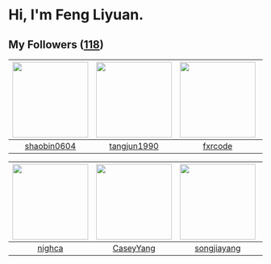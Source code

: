 # Hi, I'm Feng Liyuan.

## My Followers ([118](https://github.com/SunRunAway?tab=followers))

| <img src="https://avatars.githubusercontent.com/u/10383?v=4" width="150" height="150" /> | <img src="https://avatars.githubusercontent.com/u/7368838?v=4" width="150" height="150" /> | <img src="https://avatars.githubusercontent.com/u/13307594?v=4" width="150" height="150" /> | <img src="https://avatars.githubusercontent.com/u/24450527?v=4" width="150" height="150" /> |
| :--------------------------------------------------------------------------------------: | :----------------------------------------------------------------------------------------: | :-----------------------------------------------------------------------------------------: | :-----------------------------------------------------------------------------------------: |
|                       [shaobin0604](https://github.com/shaobin0604)                      |                        [tangjun1990](https://github.com/tangjun1990)                       |                            [fxrcode](https://github.com/fxrcode)                            |                             [e06084](https://github.com/e06084)                             |

| <img src="https://avatars.githubusercontent.com/u/1492263?v=4" width="150" height="150" /> | <img src="https://avatars.githubusercontent.com/u/2445114?v=4" width="150" height="150" /> | <img src="https://avatars.githubusercontent.com/u/1459834?v=4" width="150" height="150" /> | <img src="https://avatars.githubusercontent.com/u/1070352?v=4" width="150" height="150" /> |
| :----------------------------------------------------------------------------------------: | :----------------------------------------------------------------------------------------: | :----------------------------------------------------------------------------------------: | :----------------------------------------------------------------------------------------: |
|                             [nighca](https://github.com/nighca)                            |                          [CaseyYang](https://github.com/CaseyYang)                         |                        [songjiayang](https://github.com/songjiayang)                       |                              [b41sh](https://github.com/b41sh)                             |